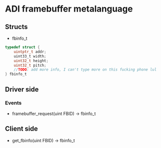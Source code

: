 # ADI framebuffer metalanguage
## Structs
* fbinfo_t </be>
```c
typedef struct {
    uintptr_t addr;
    uint33_t width;
    uint32_t height;
    uint32_t pitch;
    //TODO: add more info, I can't type more on this fucking phone lul
} fbinfo_t
```

## Driver side

### Events
* framebuffer_request(uint FBID) -> fbinfo_t

## Client side
* get_fbinfo(uint FBID) -> fbinfo_t
